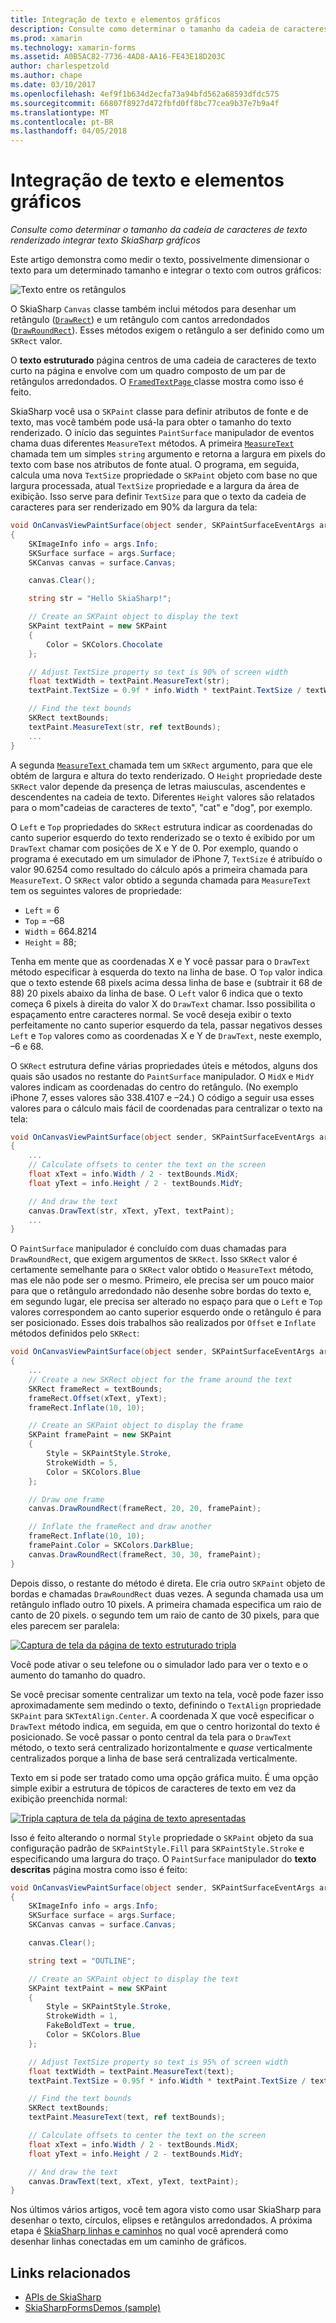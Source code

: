 ```yaml
---
title: Integração de texto e elementos gráficos
description: Consulte como determinar o tamanho da cadeia de caracteres de texto renderizado integrar texto SkiaSharp gráficos
ms.prod: xamarin
ms.technology: xamarin-forms
ms.assetid: A0B5AC82-7736-4AD8-AA16-FE43E18D203C
author: charlespetzold
ms.author: chape
ms.date: 03/10/2017
ms.openlocfilehash: 4ef9f1b634d2ecfa73a94bfd562a68593dfdc575
ms.sourcegitcommit: 66807f8927d472fbfd0ff8bc77cea9b37e7b9a4f
ms.translationtype: MT
ms.contentlocale: pt-BR
ms.lasthandoff: 04/05/2018
---
```

# <a name="integrating-text-and-graphics"></a>Integração de texto e elementos gráficos

_Consulte como determinar o tamanho da cadeia de caracteres de texto renderizado integrar texto SkiaSharp gráficos_

Este artigo demonstra como medir o texto, possivelmente dimensionar o texto para um determinado tamanho e integrar o texto com outros gráficos:

![](text-images/textandgraphicsexample.png "Texto entre os retângulos")

O SkiaSharp `Canvas` classe também inclui métodos para desenhar um retângulo ([`DrawRect`](https://developer.xamarin.com/api/member/SkiaSharp.SKCanvas.DrawRect/p/SkiaSharp.SKRect/SkiaSharp.SKPaint/)) e um retângulo com cantos arredondados ([`DrawRoundRect`](https://developer.xamarin.com/api/member/SkiaSharp.SKCanvas.DrawRoundRect/p/SkiaSharp.SKRect/System.Single/System.Single/SkiaSharp.SKPaint/)). Esses métodos exigem o retângulo a ser definido como um `SKRect` valor.

O **texto estruturado** página centros de uma cadeia de caracteres de texto curto na página e envolve com um quadro composto de um par de retângulos arredondados. O [ `FramedTextPage` ](https://github.com/xamarin/xamarin-forms-samples/blob/master/SkiaSharpForms/Demos/Demos/SkiaSharpFormsDemos/Basics/FramedTextPage.cs) classe mostra como isso é feito.

SkiaSharp você usa o `SKPaint` classe para definir atributos de fonte e de texto, mas você também pode usá-la para obter o tamanho do texto renderizado. O início das seguintes `PaintSurface` manipulador de eventos chama duas diferentes `MeasureText` métodos. A primeira [ `MeasureText` ](https://developer.xamarin.com/api/member/SkiaSharp.SKPaint.MeasureText/p/System.String/) chamada tem um simples `string` argumento e retorna a largura em pixels do texto com base nos atributos de fonte atual. O programa, em seguida, calcula uma nova `TextSize` propriedade o `SKPaint` objeto com base no que largura processada, atual `TextSize` propriedade e a largura da área de exibição. Isso serve para definir `TextSize` para que o texto da cadeia de caracteres para ser renderizado em 90% da largura da tela:

```csharp
void OnCanvasViewPaintSurface(object sender, SKPaintSurfaceEventArgs args)
{
    SKImageInfo info = args.Info;
    SKSurface surface = args.Surface;
    SKCanvas canvas = surface.Canvas;

    canvas.Clear();

    string str = "Hello SkiaSharp!";

    // Create an SKPaint object to display the text
    SKPaint textPaint = new SKPaint
    {
        Color = SKColors.Chocolate
    };

    // Adjust TextSize property so text is 90% of screen width
    float textWidth = textPaint.MeasureText(str);
    textPaint.TextSize = 0.9f * info.Width * textPaint.TextSize / textWidth;

    // Find the text bounds
    SKRect textBounds;
    textPaint.MeasureText(str, ref textBounds);
    ...
}
```

A segunda [ `MeasureText` ](https://developer.xamarin.com/api/member/SkiaSharp.SKPaint.MeasureText/p/System.String/SkiaSharp.SKRect@/) chamada tem um `SKRect` argumento, para que ele obtém de largura e altura do texto renderizado. O `Height` propriedade deste `SKRect` valor depende da presença de letras maiusculas, ascendentes e descendentes na cadeia de texto. Diferentes `Height` valores são relatados para o mom"cadeias de caracteres de texto", "cat" e "dog", por exemplo.

O `Left` e `Top` propriedades do `SKRect` estrutura indicar as coordenadas do canto superior esquerdo do texto renderizado se o texto é exibido por um `DrawText` chamar com posições de X e Y de 0. Por exemplo, quando o programa é executado em um simulador de iPhone 7, `TextSize` é atribuído o valor 90.6254 como resultado do cálculo após a primeira chamada para `MeasureText`. O `SKRect` valor obtido a segunda chamada para `MeasureText` tem os seguintes valores de propriedade:

- `Left` = 6
- `Top` = &ndash;68
- `Width` = 664.8214
- `Height` = 88;

Tenha em mente que as coordenadas X e Y você passar para o `DrawText` método especificar à esquerda do texto na linha de base. O `Top` valor indica que o texto estende 68 pixels acima dessa linha de base e (subtrair it 68 de 88) 20 pixels abaixo da linha de base. O `Left` valor 6 indica que o texto começa 6 pixels à direita do valor X do `DrawText` chamar. Isso possibilita o espaçamento entre caracteres normal. Se você deseja exibir o texto perfeitamente no canto superior esquerdo da tela, passar negativos desses `Left` e `Top` valores como as coordenadas X e Y de `DrawText`, neste exemplo, &ndash;6 e 68.

O `SKRect` estrutura define várias propriedades úteis e métodos, alguns dos quais são usados no restante do `PaintSurface` manipulador. O `MidX` e `MidY` valores indicam as coordenadas do centro do retângulo. (No exemplo iPhone 7, esses valores são 338.4107 e &ndash;24.) O código a seguir usa esses valores para o cálculo mais fácil de coordenadas para centralizar o texto na tela:

```csharp
void OnCanvasViewPaintSurface(object sender, SKPaintSurfaceEventArgs args)
{
    ...
    // Calculate offsets to center the text on the screen
    float xText = info.Width / 2 - textBounds.MidX;
    float yText = info.Height / 2 - textBounds.MidY;

    // And draw the text
    canvas.DrawText(str, xText, yText, textPaint);
    ...
}
```

O `PaintSurface` manipulador é concluído com duas chamadas para `DrawRoundRect`, que exigem argumentos de `SKRect`. Isso `SKRect` valor é certamente semelhante para o `SKRect` valor obtido o `MeasureText` método, mas ele não pode ser o mesmo. Primeiro, ele precisa ser um pouco maior para que o retângulo arredondado não desenhe sobre bordas do texto e, em segundo lugar, ele precisa ser alterado no espaço para que o `Left` e `Top` valores correspondem ao canto superior esquerdo onde o retângulo é para ser posicionado. Esses dois trabalhos são realizados por `Offset` e `Inflate` métodos definidos pelo `SKRect`:

```csharp
void OnCanvasViewPaintSurface(object sender, SKPaintSurfaceEventArgs args)
{
    ...
    // Create a new SKRect object for the frame around the text
    SKRect frameRect = textBounds;
    frameRect.Offset(xText, yText);
    frameRect.Inflate(10, 10);

    // Create an SKPaint object to display the frame
    SKPaint framePaint = new SKPaint
    {
        Style = SKPaintStyle.Stroke,
        StrokeWidth = 5,
        Color = SKColors.Blue
    };

    // Draw one frame
    canvas.DrawRoundRect(frameRect, 20, 20, framePaint);

    // Inflate the frameRect and draw another
    frameRect.Inflate(10, 10);
    framePaint.Color = SKColors.DarkBlue;
    canvas.DrawRoundRect(frameRect, 30, 30, framePaint);
}
```

Depois disso, o restante do método é direta. Ele cria outro `SKPaint` objeto de bordas e chamadas `DrawRoundRect` duas vezes. A segunda chamada usa um retângulo inflado outro 10 pixels. A primeira chamada especifica um raio de canto de 20 pixels. o segundo tem um raio de canto de 30 pixels, para que eles parecem ser paralela:

 [![](text-images/framedtext-small.png "Captura de tela da página de texto estruturado tripla")](text-images/framedtext-large.png#lightbox "tripla captura de tela da página de texto estruturado")

Você pode ativar o seu telefone ou o simulador lado para ver o texto e o aumento do tamanho do quadro.

Se você precisar somente centralizar um texto na tela, você pode fazer isso aproximadamente sem medindo o texto, definindo o `TextAlign` propriedade `SKPaint` para `SKTextAlign.Center`. A coordenada X que você especificar o `DrawText` método indica, em seguida, em que o centro horizontal do texto é posicionado. Se você passar o ponto central da tela para o `DrawText` método, o texto será centralizado horizontalmente e *quase* verticalmente centralizados porque a linha de base será centralizada verticalmente.

Texto em si pode ser tratado como uma opção gráfica muito. É uma opção simple exibir a estrutura de tópicos de caracteres de texto em vez da exibição preenchida normal:

[![](text-images/outlinedtext-small.png "Tripla captura de tela da página de texto apresentadas")](text-images/outlinedtext-large.png#lightbox "tripla captura de tela da página de texto apresentadas")

Isso é feito alterando o normal `Style` propriedade o `SKPaint` objeto da sua configuração padrão de `SKPaintStyle.Fill` para `SKPaintStyle.Stroke` e especificando uma largura do traço. O `PaintSurface` manipulador do **texto descritas** página mostra como isso é feito:

```csharp
void OnCanvasViewPaintSurface(object sender, SKPaintSurfaceEventArgs args)
{
    SKImageInfo info = args.Info;
    SKSurface surface = args.Surface;
    SKCanvas canvas = surface.Canvas;

    canvas.Clear();

    string text = "OUTLINE";

    // Create an SKPaint object to display the text
    SKPaint textPaint = new SKPaint
    {
        Style = SKPaintStyle.Stroke,
        StrokeWidth = 1,
        FakeBoldText = true,
        Color = SKColors.Blue
    };

    // Adjust TextSize property so text is 95% of screen width
    float textWidth = textPaint.MeasureText(text);
    textPaint.TextSize = 0.95f * info.Width * textPaint.TextSize / textWidth;

    // Find the text bounds
    SKRect textBounds;
    textPaint.MeasureText(text, ref textBounds);

    // Calculate offsets to center the text on the screen
    float xText = info.Width / 2 - textBounds.MidX;
    float yText = info.Height / 2 - textBounds.MidY;

    // And draw the text
    canvas.DrawText(text, xText, yText, textPaint);
}
```

 Nos últimos vários artigos, você tem agora visto como usar SkiaSharp para desenhar o texto, círculos, elipses e retângulos arredondados. A próxima etapa é [SkiaSharp linhas e caminhos](~/xamarin-forms/user-interface/graphics/skiasharp/paths/paths.md) no qual você aprenderá como desenhar linhas conectadas em um caminho de gráficos.


## <a name="related-links"></a>Links relacionados

- [APIs de SkiaSharp](https://developer.xamarin.com/api/root/SkiaSharp/)
- [SkiaSharpFormsDemos (sample)](https://developer.xamarin.com/samples/xamarin-forms/SkiaSharpForms/Demos/)

